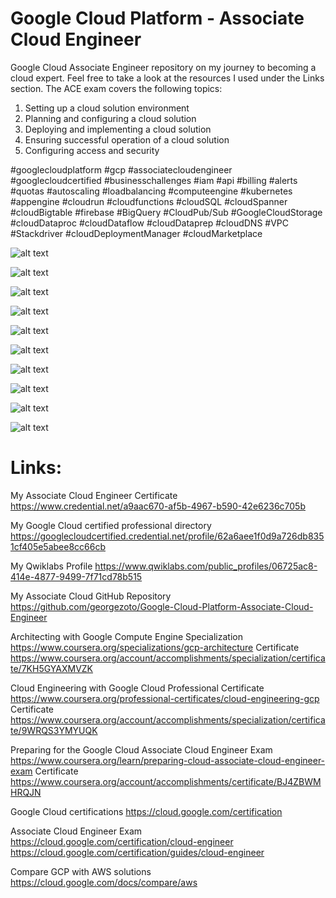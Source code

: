 # Google Cloud Platform - Associate Cloud Engineer

Google Cloud Associate Engineer repository on my journey to becoming a cloud expert. Feel free to take a look at the resources I used under the Links section. The ACE exam covers the following topics:
1. Setting up a cloud solution environment
2. Planning and configuring a cloud solution
3. Deploying and implementing a cloud solution
4. Ensuring successful operation of a cloud solution
5. Configuring access and security

#googlecloudplatform #gcp #associatecloudengineer #googlecloudcertified #businesschallenges
#iam #api #billing #alerts #quotas #autoscaling #loadbalancing
#computeengine #kubernetes #appengine #cloudrun #cloudfunctions
#cloudSQL #cloudSpanner #cloudBigtable #firebase #BigQuery #CloudPub/Sub
#GoogleCloudStorage #cloudDataproc #cloudDataflow #cloudDataprep
#cloudDNS #VPC #Stackdriver #cloudDeploymentManager #cloudMarketplace

![alt text](images/GCP-ACE-1.png)

![alt text](images/GCP-ACE-2.png)

![alt text](images/GCP-ACE-3.png)

![alt text](images/GCP-ACE-0.png)

![alt text](images/GCP-ACE-4.png)

![alt text](images/GCP-ACE-5.png)

![alt text](images/GCP-ACE-6.png)

![alt text](images/GCP-ACE-7.png)

![alt text](images/GCP-ACE-8.png)

![alt text](images/GCP-ACE-9.png)

# Links:
My Associate Cloud Engineer Certificate
https://www.credential.net/a9aac670-af5b-4967-b590-42e6236c705b

My Google Cloud certified professional directory
https://googlecloudcertified.credential.net/profile/62a6aee1f0d9a726db8351cf405e5abee8cc66cb

My Qwiklabs Profile
https://www.qwiklabs.com/public_profiles/06725ac8-414e-4877-9499-7f71cd78b515

My Associate Cloud GitHub Repository
https://github.com/georgezoto/Google-Cloud-Platform-Associate-Cloud-Engineer

Architecting with Google Compute Engine Specialization
https://www.coursera.org/specializations/gcp-architecture
Certificate
https://www.coursera.org/account/accomplishments/specialization/certificate/7KH5GYAXMVZK

Cloud Engineering with Google Cloud Professional Certificate
https://www.coursera.org/professional-certificates/cloud-engineering-gcp
Certificate
https://www.coursera.org/account/accomplishments/specialization/certificate/9WRQS3YMYUQK

Preparing for the Google Cloud Associate Cloud Engineer Exam
https://www.coursera.org/learn/preparing-cloud-associate-cloud-engineer-exam
Certificate
https://www.coursera.org/account/accomplishments/certificate/BJ4ZBWMHRQJN

Google Cloud certifications
https://cloud.google.com/certification

Associate Cloud Engineer Exam
https://cloud.google.com/certification/cloud-engineer
https://cloud.google.com/certification/guides/cloud-engineer

Compare GCP with AWS solutions
https://cloud.google.com/docs/compare/aws
